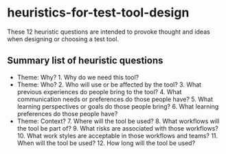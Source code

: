 # heuristics-for-test-tool-design

These 12 heuristic questions are intended to provoke thought and ideas when designing or choosing a test tool.

## Summary list of heuristic questions

- Theme: Why?
            1. Why do we need this tool?
- Theme: Who?
            2. Who will use or be affected by the tool?
            3. What previous experiences do people bring to the tool?
            4. What communication needs or preferences do those people have?
            5. What learning perspectives or goals do those people bring?
            6. What learning preferences do those people have?
- Theme: Context?
            7. Where will the tool be used?
            8. What workflows will the tool be part of?
            9. What risks are associated with those workflows?
            10. What work styles are acceptable in those workflows and teams?
            11. When will the tool be used?
            12. How long will the tool be used?


